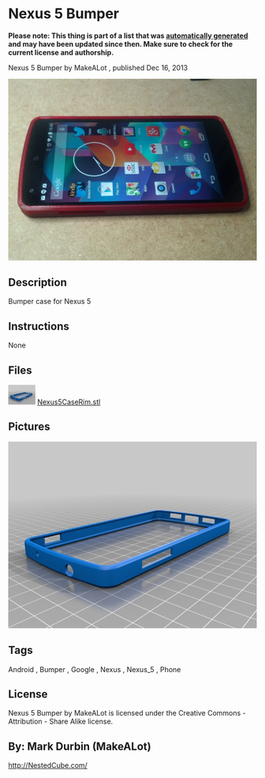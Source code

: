 Nexus 5 Bumper
===============
**Please note: This thing is part of a list that was [automatically generated](https://github.com/carlosgs/export-things) and may have been updated since then. Make sure to check for the current license and authorship.**  

Nexus 5 Bumper  by MakeALot , published Dec 16, 2013

![Image](img/Nexus5_bumper_010_display_large.jpg)

Description
--------
Bumper case for Nexus 5

Instructions
--------
None

Files
--------
[![Image](img/Nexus5CaseRim_preview_tinycard.jpg)](Nexus5CaseRim.stl)
 [ Nexus5CaseRim.stl](Nexus5CaseRim.stl)  



Pictures
--------
![Image](img/Nexus5CaseRim_display_large.jpg)


Tags
--------
Android , Bumper , Google , Nexus , Nexus_5 , Phone  

  

License
--------
Nexus 5 Bumper by MakeALot is licensed under the Creative Commons - Attribution - Share Alike license.  



By: Mark Durbin (MakeALot)
--------
<http://NestedCube.com/>
